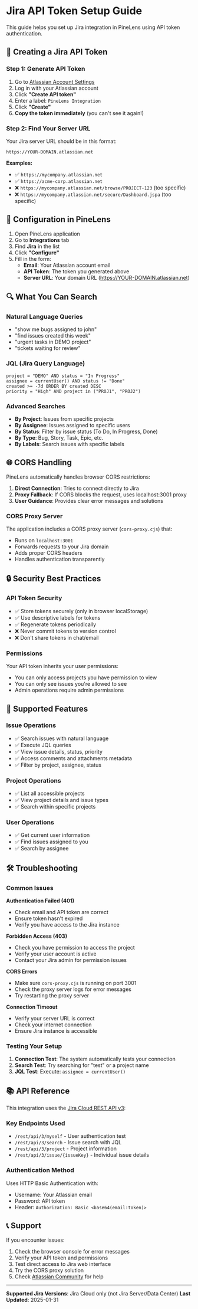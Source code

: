 # Jira API Token Setup Guide

This guide helps you set up Jira integration in PineLens using API token authentication.

## 🔑 Creating a Jira API Token

### Step 1: Generate API Token
1. Go to [Atlassian Account Settings](https://id.atlassian.com/manage/api-tokens)
2. Log in with your Atlassian account
3. Click **"Create API token"**
4. Enter a label: `PineLens Integration`
5. Click **"Create"**
6. **Copy the token immediately** (you can't see it again!)

### Step 2: Find Your Server URL
Your Jira server URL should be in this format:
```
https://YOUR-DOMAIN.atlassian.net
```

**Examples:**
- ✅ `https://mycompany.atlassian.net`
- ✅ `https://acme-corp.atlassian.net`
- ❌ `https://mycompany.atlassian.net/browse/PROJECT-123` (too specific)
- ❌ `https://mycompany.atlassian.net/secure/Dashboard.jspa` (too specific)

## 🔧 Configuration in PineLens

1. Open PineLens application
2. Go to **Integrations** tab
3. Find **Jira** in the list
4. Click **"Configure"**
5. Fill in the form:
   - **Email**: Your Atlassian account email
   - **API Token**: The token you generated above
   - **Server URL**: Your domain URL (https://YOUR-DOMAIN.atlassian.net)

## 🔍 What You Can Search

### Natural Language Queries
- "show me bugs assigned to john"
- "find issues created this week"
- "urgent tasks in DEMO project"
- "tickets waiting for review"

### JQL (Jira Query Language)
```jql
project = "DEMO" AND status = "In Progress"
assignee = currentUser() AND status != "Done"
created >= -7d ORDER BY created DESC
priority = "High" AND project in ("PROJ1", "PROJ2")
```

### Advanced Searches
- **By Project**: Issues from specific projects
- **By Assignee**: Issues assigned to specific users
- **By Status**: Filter by issue status (To Do, In Progress, Done)
- **By Type**: Bug, Story, Task, Epic, etc.
- **By Labels**: Search issues with specific labels

## 🌐 CORS Handling

PineLens automatically handles browser CORS restrictions:

1. **Direct Connection**: Tries to connect directly to Jira
2. **Proxy Fallback**: If CORS blocks the request, uses localhost:3001 proxy
3. **User Guidance**: Provides clear error messages and solutions

### CORS Proxy Server
The application includes a CORS proxy server (`cors-proxy.cjs`) that:
- Runs on `localhost:3001`
- Forwards requests to your Jira domain
- Adds proper CORS headers
- Handles authentication transparently

## 🔒 Security Best Practices

### API Token Security
- ✅ Store tokens securely (only in browser localStorage)
- ✅ Use descriptive labels for tokens
- ✅ Regenerate tokens periodically
- ❌ Never commit tokens to version control
- ❌ Don't share tokens in chat/email

### Permissions
Your API token inherits your user permissions:
- You can only access projects you have permission to view
- You can only see issues you're allowed to see
- Admin operations require admin permissions

## 🚀 Supported Features

### Issue Operations
- ✅ Search issues with natural language
- ✅ Execute JQL queries
- ✅ View issue details, status, priority
- ✅ Access comments and attachments metadata
- ✅ Filter by project, assignee, status

### Project Operations
- ✅ List all accessible projects
- ✅ View project details and issue types
- ✅ Search within specific projects

### User Operations  
- ✅ Get current user information
- ✅ Find issues assigned to you
- ✅ Search by assignee

## 🛠️ Troubleshooting

### Common Issues

**Authentication Failed (401)**
- Check email and API token are correct
- Ensure token hasn't expired
- Verify you have access to the Jira instance

**Forbidden Access (403)**
- Check you have permission to access the project
- Verify your user account is active
- Contact your Jira admin for permission issues

**CORS Errors**
- Make sure `cors-proxy.cjs` is running on port 3001
- Check the proxy server logs for error messages
- Try restarting the proxy server

**Connection Timeout**
- Verify your server URL is correct
- Check your internet connection
- Ensure Jira instance is accessible

### Testing Your Setup

1. **Connection Test**: The system automatically tests your connection
2. **Search Test**: Try searching for "test" or a project name
3. **JQL Test**: Execute: `assignee = currentUser()`

## 📚 API Reference

This integration uses the [Jira Cloud REST API v3](https://developer.atlassian.com/cloud/jira/platform/rest/v3/):

### Key Endpoints Used
- `/rest/api/3/myself` - User authentication test
- `/rest/api/3/search` - Issue search with JQL
- `/rest/api/3/project` - Project information
- `/rest/api/3/issue/{issueKey}` - Individual issue details

### Authentication Method
Uses HTTP Basic Authentication with:
- Username: Your Atlassian email
- Password: API token
- Header: `Authorization: Basic <base64(email:token)>`

## 📞 Support

If you encounter issues:

1. Check the browser console for error messages
2. Verify your API token and permissions
3. Test direct access to Jira web interface
4. Try the CORS proxy solution
5. Check [Atlassian Community](https://community.atlassian.com/) for help

---

**Supported Jira Versions**: Jira Cloud only (not Jira Server/Data Center)
**Last Updated**: 2025-01-31
